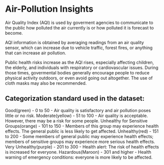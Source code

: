# Air-Pollution Insights
Air Quality Index (AQI) is used by goverment agencies to communicate to the public how polluted the air currently is or how polluted it is forecast to become.


AQI information is obtained by averaging readings from an air quality sensor, which can increase due to vehicle traffic, forest fires, or anything that can increase air pollution.


Public health risks increase as the AQI rises, especially affecting children, the elderly, and individuals with respiratory or cardiovascular issues.
During those times, govermental bodies generally encourage people to reduce physical activity outdoors, or even avoid going out altogether. The use of cloth masks may also be recommended.


## Categorization standard used in the dataset:
Good(green) - 0 to 50 - Air quality is satisfactory and air pollution poses little or no risk.
Moderate(yellow) - 51 to 100 - Air quality is acceptable. However, there may be a risk for some people.
Unhealthy for Sensitive Groups(orange) - 101 to 150 - Members of this group may experience health effects. The general public is less likely to get affected.
Unhealthy(red) - 151 to 200 - Some members of general public may experience health effects; members of sensitive groups may experience more serious health effects.
Very Unhealthy(purple) - 201 to 300 - Health alert: The risk of health effects is increased for everyone.
Hazardous(Maroon) - 301 and higher - Health warning of emergency conditions: everyone is more likely to be affected.
